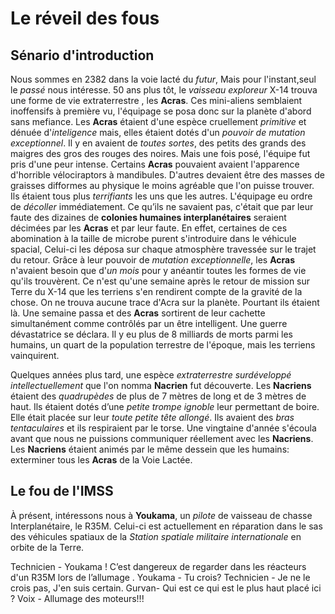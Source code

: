 # Le réveil des fous
## Sénario d'introduction
Nous sommes en 2382 dans la voie lacté du *futur*, 
Mais pour l'instant,seul le *passé* nous intéresse. 
50 ans plus tôt, le *vaisseau exploreur* X-14 trouva une forme de vie extraterrestre <!--il faudra spécifier où-->, les **Acras**. 
Ces mini-aliens semblaient inoffensifs à première vu, l'équipage se posa donc sur la planète d'abord sans mefiance. 
Les **Acras** étaient d'une espèce cruellement *primitive* et dénuée d'*inteligence* mais, 
elles étaient dotés d'un *pouvoir de mutation exceptionnel*. 
Il y en avaient de *toutes sortes*, des petits des grands des maigres des gros des rouges des noires. 
Mais une fois posé, l'équipe fut pris d'une peur intense<!--Je n'aime pas cette expression-->. 
Certains **Acras** pouvaient avaient l'apparence d'horrible vélociraptors à mandibules. 
D'autres devaient être des masses de graisses difformes au physique le moins agréable que l'on puisse trouver. 
Ils étaient tous plus *terrifiants* les uns que les autres. 
L'équipage eu ordre de *décoller* immédiatement. 
Ce qu’ils ne savaient pas, c'était que par leur faute des dizaines de **colonies humaines interplanétaires** seraient décimées par les **Acras** et par leur faute. 
En effet, certaines de ces abomination à la taille de microbe purent s'introduire dans le véhicule spacial, 
Celui-ci les déposa sur chaque atmosphère travessée sur le trajet du retour. 
Grâce à leur pouvoir de *mutation exceptionnelle*, les **Acras** n'avaient besoin que d'*un mois* pour y anéantir toutes les formes de vie qu'ils trouvèrent. 
Ce n'est qu'une semaine après le retour de mission sur Terre du X-14 que les terriens s'en rendirent compte de la gravité de la chose. 
On ne trouva aucune trace d'Acra sur la planète. 
Pourtant ils étaient là. 
Une semaine passa et des **Acras** sortirent de leur cachette simultanément comme contrôlés par un être intelligent. 
Une guerre dévastatrice se déclara. 
Il y eu plus de 8 milliards de morts parmi les humains, un quart de la population terrestre de l'époque, mais les terriens vainquirent. 

Quelques années plus tard, une espèce *extraterrestre surdéveloppé intellectuellement* que l'on nomma **Nacrien** fut découverte. 
Les **Nacriens** étaient des *quadrupèdes* de plus de 7 mètres de long et de 3 mètres de haut. 
Ils étaient dotés d’une *petite trompe ignoble* leur permettant de boire. 
Elle était placée sur leur *toute petite tête allongé*. 
Ils avaient des *bras tentaculaires* et ils respiraient par le torse. 
Une vingtaine d'année s'écoula avant que nous ne puissions communiquer réellement avec les **Nacriens**. 
Les **Nacriens** étaient animés par le même dessein que les humains: exterminer tous les **Acras** de la Voie Lactée<!--les nacriens vivent donc dans la voie lactée ?-->. 
## Le fou de l'IMSS
À présent, intéressons nous à **Youkama**, un *pilote* de vaisseau de chasse Interplanétaire, le R35M. 
Celui-ci est actuellement en réparation dans le sas des véhicules spatiaux de la *Station spatiale militaire internationale* en orbite de la Terre.

Technicien - Youkama ! C’est dangereux de regarder dans les réacteurs d'un R35M lors de l’allumage .
Youkama - Tu crois?
Technicien - Je ne le crois pas, J'en suis certain.
Gurvan- Qui est ce qui est le plus haut placé ici ?
Voix - Allumage des moteurs!!!
